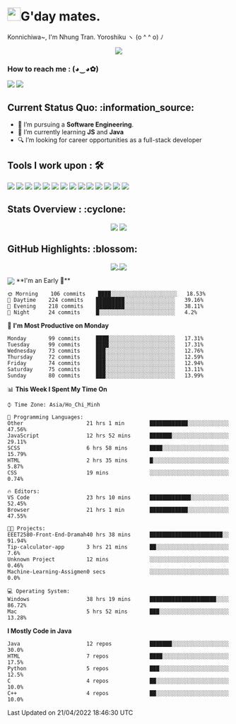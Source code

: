 <h1><img src="https://emojis.slackmojis.com/emojis/images/1531849430/4246/blob-sunglasses.gif?1531849430" width="30"/>G'day mates.</h1>

Konnichiwa~, I'm Nhung Tran. Yoroshiku 	ヽ (o ^ ^ o) ﾉ
<p align="center"><img src="https://readme-typing-svg.herokuapp.com?vCenter=true&width=500&lines=Software+Engineering+Student;Year+Two;RMIT+University" /></p>

### How to reach me : (◕‿◕✿)
<a href="mailto: nhungmaitran1412@gmail.com">
<a href="https://www.linkedin.com/in/nhung-tran-528396210/"><img src="https://img.shields.io/badge/Matsuri-%230077B5.svg?&style=for-the-badge&logo=linkedin&logoColor=white" ></a>  <a href="www.discordapp.com/users/1312"><img src="https://img.shields.io/badge/Discord-5865F2?style=for-the-badge&logo=discord&logoColor=white" ></a>  
  
 <h2>Current Status Quo: :information_source:</h2>
  
- 💼 I’m pursuing a <strong>Software Engineering</strong>.
- 🌱 I’m currently learning <strong>JS</strong> and <strong>Java</strong>
- 🔍 I’m looking for career opportunities as a full-stack developer
 <h2>Tools I work upon : 🛠</h2>
  
<!-- <img src="">   -->
<img src="https://img.shields.io/badge/HTML5-E34F26?style=for-the-badge&logo=html5&logoColor=white">  <img src="https://img.shields.io/badge/CSS3-1572B6?style=for-the-badge&logo=css3&logoColor=white">   <img src="https://img.shields.io/badge/Java%20-%23E00033.svg?&style=for-the-badge&logo=java&logoColor=white">   <img src="https://img.shields.io/badge/python%20-%2314354C.svg?&style=for-the-badge&logo=python&logoColor=white">   <img src="https://img.shields.io/badge/c++%20-%2300599C.svg?&style=for-the-badge&logo=c%2B%2B&logoColor=white">   <img src="https://img.shields.io/badge/MySQL-005C84?style=for-the-badge&logo=mysql&logoColor=white">    <img src="https://img.shields.io/badge/git%20-%23F05032.svg?&style=for-the-badge&logo=git&logoColor=white"/>   <img src="http://img.shields.io/badge/-VS%20Code-000000?style=for-the-badge&logo=Visual-studio-code&logoColor=blue"> <img src="https://img.shields.io/badge/Arduino_IDE-00979D?style=for-the-badge&logo=arduino&logoColor=white"> <img src="https://img.shields.io/badge/Codewars-B1361E?style=for-the-badge&logo=Codewars&logoColor=white"> <img src="https://img.shields.io/badge/PyCharm-000000.svg?&style=for-the-badge&logo=PyCharm&logoColor=white"> <img src="https://img.shields.io/badge/Visual_Studio-5C2D91?style=for-the-badge&logo=visual%20studio&logoColor=white">  <img src="https://img.shields.io/badge/Visual_Studio_Code-0078D4?style=for-the-badge&logo=visual%20studio%20code&logoColor=white"> <img src="https://img.shields.io/badge/-Hackerrank-2EC866?style=for-the-badge&logo=HackerRank&logoColor=white">

  <h2>Stats Overview : :cyclone: </h2>
  <p align="center">
<img align="center" src="https://github-readme-stats.vercel.app/api?username=Puppychan&show_icons=true&count_private=true&hide=stars&include_all_commits=false&theme=aura" />
<img align="center" src="https://github-profile-trophy.vercel.app/?username=Puppychan&theme=dracula&no-bg=true&row=1"/>
  </p>

  <h2>GitHub Highlights: :blossom:</h2>
  <p align="center">
<a href="">
  <img align="center" src="https://github-readme-stats.vercel.app/api/top-langs/?username=Puppychan&langs_count=8&layout=compact&theme=material-palenight&hide=html,Tcl" />
</a>
<a href="">
  <img align="center" src="http://github-readme-streak-stats.herokuapp.com?user=Puppychan&theme=material-palenight"/>
</a>
  </p>
 <img align="center" src="https://activity-graph.herokuapp.com/graph?username=Puppychan&theme=react-dark"/>
<!--START_SECTION:waka-->
**I'm an Early 🐤** 

```text
🌞 Morning    106 commits    ████░░░░░░░░░░░░░░░░░░░░░   18.53% 
🌆 Daytime    224 commits    █████████░░░░░░░░░░░░░░░░   39.16% 
🌃 Evening    218 commits    █████████░░░░░░░░░░░░░░░░   38.11% 
🌙 Night      24 commits     █░░░░░░░░░░░░░░░░░░░░░░░░   4.2%

```
📅 **I'm Most Productive on Monday** 

```text
Monday       99 commits     ████░░░░░░░░░░░░░░░░░░░░░   17.31% 
Tuesday      99 commits     ████░░░░░░░░░░░░░░░░░░░░░   17.31% 
Wednesday    73 commits     ███░░░░░░░░░░░░░░░░░░░░░░   12.76% 
Thursday     72 commits     ███░░░░░░░░░░░░░░░░░░░░░░   12.59% 
Friday       74 commits     ███░░░░░░░░░░░░░░░░░░░░░░   12.94% 
Saturday     75 commits     ███░░░░░░░░░░░░░░░░░░░░░░   13.11% 
Sunday       80 commits     ███░░░░░░░░░░░░░░░░░░░░░░   13.99%

```


📊 **This Week I Spent My Time On** 

```text
⌚︎ Time Zone: Asia/Ho_Chi_Minh

💬 Programming Languages: 
Other                    21 hrs 1 min        ████████████░░░░░░░░░░░░░   47.56% 
JavaScript               12 hrs 52 mins      ███████░░░░░░░░░░░░░░░░░░   29.11% 
SCSS                     6 hrs 58 mins       ████░░░░░░░░░░░░░░░░░░░░░   15.79% 
HTML                     2 hrs 35 mins       █░░░░░░░░░░░░░░░░░░░░░░░░   5.87% 
CSS                      19 mins             ░░░░░░░░░░░░░░░░░░░░░░░░░   0.74%

🔥 Editors: 
VS Code                  23 hrs 10 mins      █████████████░░░░░░░░░░░░   52.45% 
Browser                  21 hrs 1 min        ████████████░░░░░░░░░░░░░   47.55%

🐱‍💻 Projects: 
EEET2580-Front-End-Dramah40 hrs 38 mins      ███████████████████████░░   91.94% 
Tip-calculator-app       3 hrs 21 mins       ██░░░░░░░░░░░░░░░░░░░░░░░   7.6% 
Unknown Project          12 mins             ░░░░░░░░░░░░░░░░░░░░░░░░░   0.46% 
Machine-Learning-Assigmen0 secs              ░░░░░░░░░░░░░░░░░░░░░░░░░   0.0%

💻 Operating System: 
Windows                  38 hrs 19 mins      █████████████████████░░░░   86.72% 
Mac                      5 hrs 52 mins       ███░░░░░░░░░░░░░░░░░░░░░░   13.28%

```

**I Mostly Code in Java** 

```text
Java                     12 repos            ███████░░░░░░░░░░░░░░░░░░   30.0% 
HTML                     7 repos             ████░░░░░░░░░░░░░░░░░░░░░   17.5% 
Python                   5 repos             ███░░░░░░░░░░░░░░░░░░░░░░   12.5% 
C                        4 repos             ██░░░░░░░░░░░░░░░░░░░░░░░   10.0% 
C++                      4 repos             ██░░░░░░░░░░░░░░░░░░░░░░░   10.0%

```



 Last Updated on 21/04/2022 18:46:30 UTC
<!--END_SECTION:waka-->
